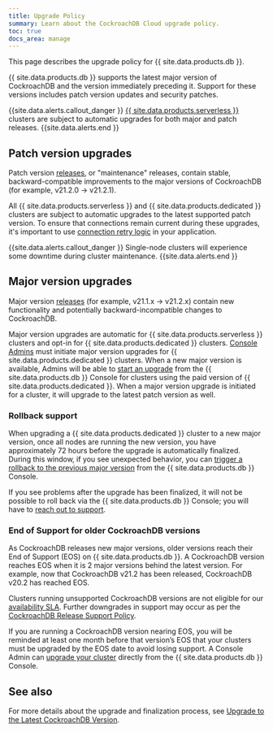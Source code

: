 ```yaml
---
title: Upgrade Policy
summary: Learn about the CockroachDB Cloud upgrade policy.
toc: true
docs_area: manage
---
```


This page describes the upgrade policy for {{ site.data.products.db }}.

{{ site.data.products.db }} supports the latest major version of CockroachDB and the version immediately preceding it. Support for these versions includes patch version updates and security patches.

{{site.data.alerts.callout_danger }}
[{{ site.data.products.serverless }}](quickstart.html) clusters are subject to automatic upgrades for both major and patch releases.
{{site.data.alerts.end }}

## Patch version upgrades

Patch version [releases](../releases/), or "maintenance" releases, contain stable, backward-compatible improvements to the major versions of CockroachDB (for example, v21.2.0 → v21.2.1).

All {{ site.data.products.serverless }} and {{ site.data.products.dedicated }} clusters are subject to automatic upgrades to the latest supported patch version. To ensure that connections remain current during these upgrades, it's important to use [connection retry logic](production-checklist.html#keeping-connections-current) in your application.

{{site.data.alerts.callout_danger }}
Single-node clusters will experience some downtime during cluster maintenance.
{{site.data.alerts.end }}

## Major version upgrades

Major version [releases](../releases/) (for example, v21.1.x → v21.2.x) contain new functionality and potentially backward-incompatible changes to CockroachDB.

Major version upgrades are automatic for {{ site.data.products.serverless }} clusters and opt-in for {{ site.data.products.dedicated }} clusters. [Console Admins](console-access-management.html#console-admin) must initiate major version upgrades for {{ site.data.products.dedicated }} clusters. When a new major version is available, Admins will be able to [start an upgrade](upgrade-to-v21.2.html) from the {{ site.data.products.db }} Console for clusters using the paid version of {{ site.data.products.dedicated }}. When a major version upgrade is initiated for a cluster, it will upgrade to the latest patch version as well.

### Rollback support

When upgrading a {{ site.data.products.dedicated }} cluster to a new major version, once all nodes are running the new version, you have approximately 72 hours before the upgrade is automatically finalized. During this window, if you see unexpected behavior, you can [trigger a rollback to the previous major version](upgrade-to-v21.2.html#roll-back-the-upgrade) from the {{ site.data.products.db }} Console.

If you see problems after the upgrade has been finalized, it will not be possible to roll back via the {{ site.data.products.db }} Console; you will have to [reach out to support](https://support.cockroachlabs.com/hc/en-us/requests/new).

### End of Support for older CockroachDB versions

As CockroachDB releases new major versions, older versions reach their End of Support (EOS) on {{ site.data.products.db }}. A CockroachDB version reaches EOS when it is 2 major versions behind the latest version. For example, now that CockroachDB v21.2 has been released, CockroachDB v20.2 has reached EOS.

Clusters running unsupported CockroachDB versions are not eligible for our [availability SLA](https://www.cockroachlabs.com/cloud-terms-and-conditions). Further downgrades in support may occur as per the [CockroachDB Release Support Policy](../releases/release-support-policy.html).

If you are running a CockroachDB version nearing EOS, you will be reminded at least one month before that version’s EOS that your clusters must be upgraded by the EOS date to avoid losing support. A Console Admin can [upgrade your cluster](upgrade-to-v21.2.html) directly from the {{ site.data.products.db }} Console.

## See also

For more details about the upgrade and finalization process, see [Upgrade to the Latest CockroachDB Version](upgrade-to-v21.2.html).
